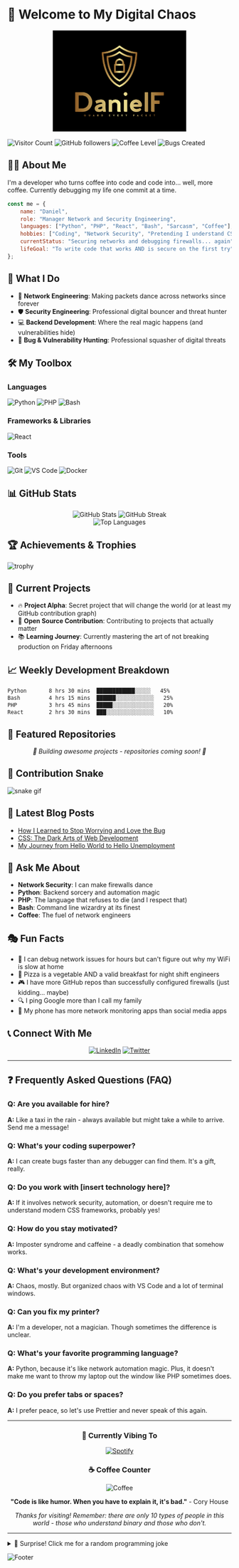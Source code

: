 # 👋 Welcome to My Digital Chaos

<div align="center">
  <img src="https://github.com/fuhdan/fuhdan/blob/main/logo.png" alt="DanielF - Guard Every Packet" width="300"/>
</div>

![Visitor Count](https://visitor-badge.laobi.icu/badge?page_id=fuhdan.fuhdan)
![GitHub followers](https://img.shields.io/github/followers/fuhdan?style=social)
![Coffee Level](https://img.shields.io/badge/coffee-∞-brown)
![Bugs Created](https://img.shields.io/badge/bugs%20created-too%20many-red)

## 🧙‍♂️ About Me

I'm a developer who turns coffee into code and code into... well, more coffee. Currently debugging my life one commit at a time.

```javascript
const me = {
    name: "Daniel",
    role: "Manager Network and Security Engineering",
    languages: ["Python", "PHP", "React", "Bash", "Sarcasm", "Coffee"],
    hobbies: ["Coding", "Network Security", "Pretending I understand CSS"],
    currentStatus: "Securing networks and debugging firewalls... again",
    lifeGoal: "To write code that works AND is secure on the first try"
};
```

## 🚀 What I Do

- 🔧 **Network Engineering**: Making packets dance across networks since forever
- 🛡️ **Security Engineering**: Professional digital bouncer and threat hunter
- 💻 **Backend Development**: Where the real magic happens (and vulnerabilities hide)
- 🐛 **Bug & Vulnerability Hunting**: Professional squasher of digital threats

## 🛠️ My Toolbox

### Languages
![Python](https://img.shields.io/badge/-Python-3776AB?style=flat&logo=python&logoColor=white)
![PHP](https://img.shields.io/badge/-PHP-777BB4?style=flat&logo=php&logoColor=white)
![Bash](https://img.shields.io/badge/-Bash-4EAA25?style=flat&logo=gnu-bash&logoColor=white)

### Frameworks & Libraries
![React](https://img.shields.io/badge/-React-61DAFB?style=flat&logo=react&logoColor=black)

### Tools
![Git](https://img.shields.io/badge/-Git-F05032?style=flat&logo=git&logoColor=white)
![VS Code](https://img.shields.io/badge/-VS%20Code-007ACC?style=flat&logo=visual-studio-code&logoColor=white)
![Docker](https://img.shields.io/badge/-Docker-2496ED?style=flat&logo=docker&logoColor=white)

## 📊 GitHub Stats

<div align="center">
  <img src="https://github-readme-stats.vercel.app/api?username=fuhdan&show_icons=true&theme=radical" alt="GitHub Stats" />
  <img src="https://github-readme-streak-stats.herokuapp.com/?user=fuhdan&theme=radical" alt="GitHub Streak" />
</div>

<div align="center">
  <img src="https://github-readme-stats.vercel.app/api/top-langs/?username=fuhdan&layout=compact&theme=radical" alt="Top Languages" />
</div>

## 🏆 Achievements & Trophies

![trophy](https://github-profile-trophy.vercel.app/?username=fuhdan&theme=onedark&no-frame=true&row=1&column=6)

## 🎯 Current Projects

- 🔥 **Project Alpha**: Secret project that will change the world (or at least my GitHub contribution graph)
- 🌟 **Open Source Contribution**: Contributing to projects that actually matter
- 📚 **Learning Journey**: Currently mastering the art of not breaking production on Friday afternoons

## 📈 Weekly Development Breakdown

```text
Python       8 hrs 30 mins  ████████████░░░░░   45%
Bash         4 hrs 15 mins  ██████░░░░░░░░░░░░   25%
PHP          3 hrs 45 mins  █████░░░░░░░░░░░░░   20%
React        2 hrs 30 mins  ███░░░░░░░░░░░░░░░   10%
```

## 🎨 Featured Repositories

<div align="center">
  
*🚧 Building awesome projects - repositories coming soon! 🚧*

<!-- Uncomment when you have repositories to showcase:
  <a href="https://github.com/fuhdan/your-repo-name">
    <img src="https://github-readme-stats.vercel.app/api/pin/?username=fuhdan&repo=your-repo-name&theme=radical" />
  </a>
  <a href="https://github.com/fuhdan/another-repo-name">
    <img src="https://github-readme-stats.vercel.app/api/pin/?username=fuhdan&repo=another-repo-name&theme=radical" />
  </a>
-->

</div>

## 🐍 Contribution Snake

![snake gif](https://github.com/yourusername/yourusername/blob/output/github-contribution-grid-snake.svg)

## 📝 Latest Blog Posts

<!-- BLOG-POST-LIST:START -->
- [How I Learned to Stop Worrying and Love the Bug](https://yourblog.com/post1)
- [CSS: The Dark Arts of Web Development](https://yourblog.com/post2)
- [My Journey from Hello World to Hello Unemployment](https://yourblog.com/post3)
<!-- BLOG-POST-LIST:END -->

## 💬 Ask Me About

- **Network Security**: I can make firewalls dance
- **Python**: Backend sorcery and automation magic
- **PHP**: The language that refuses to die (and I respect that)
- **Bash**: Command line wizardry at its finest
- **Coffee**: The fuel of network engineers

## 🎭 Fun Facts

- 🎯 I can debug network issues for hours but can't figure out why my WiFi is slow at home
- 🍕 Pizza is a vegetable AND a valid breakfast for night shift engineers
- 🎮 I have more GitHub repos than successfully configured firewalls (just kidding... maybe)
- 🔍 I ping Google more than I call my family
- 📱 My phone has more network monitoring apps than social media apps

## 📞 Connect With Me

<div align="center">
  
[![LinkedIn](https://img.shields.io/badge/-LinkedIn-0077B5?style=for-the-badge&logo=linkedin&logoColor=white)](https://www.linkedin.com/in/daniel-fuhrer-9aa7042b)
[![Twitter](https://img.shields.io/badge/-Twitter-1DA1F2?style=for-the-badge&logo=twitter&logoColor=white)](https://x.com/DanielFuhrer)

</div>

---

## ❓ Frequently Asked Questions (FAQ)

### Q: Are you available for hire?
**A:** Like a taxi in the rain - always available but might take a while to arrive. Send me a message!

### Q: What's your coding superpower?
**A:** I can create bugs faster than any debugger can find them. It's a gift, really.

### Q: Do you work with [insert technology here]?
**A:** If it involves network security, automation, or doesn't require me to understand modern CSS frameworks, probably yes!

### Q: How do you stay motivated?
**A:** Imposter syndrome and caffeine - a deadly combination that somehow works.

### Q: What's your development environment?
**A:** Chaos, mostly. But organized chaos with VS Code and a lot of terminal windows.

### Q: Can you fix my printer?
**A:** I'm a developer, not a magician. Though sometimes the difference is unclear.

### Q: What's your favorite programming language?
**A:** Python, because it's like network automation magic. Plus, it doesn't make me want to throw my laptop out the window like PHP sometimes does.

### Q: Do you prefer tabs or spaces?
**A:** I prefer peace, so let's use Prettier and never speak of this again.

---

<div align="center">
  
### 🎵 Currently Vibing To
[![Spotify](https://spotify-recently-played-readme.vercel.app/api?user=yourspotifyuser)](https://open.spotify.com/user/yourspotifyuser)

### ☕ Coffee Counter
![Coffee](https://img.shields.io/badge/Coffee%20consumed%20today-7%20cups-brown?style=for-the-badge)

**"Code is like humor. When you have to explain it, it's bad."** - Cory House

*Thanks for visiting! Remember: there are only 10 types of people in this world - those who understand binary and those who don't.*

</div>

---

<details>
<summary>🎁 Surprise! Click me for a random programming joke</summary>

**Why do programmers prefer dark mode?**

Because light attracts bugs! 🐛

**Bonus joke:** A SQL query goes into a bar, walks up to two tables and asks, "Can I join you?"

</details>

![Footer](https://capsule-render.vercel.app/api?type=waving&color=gradient&height=100&section=footer)
